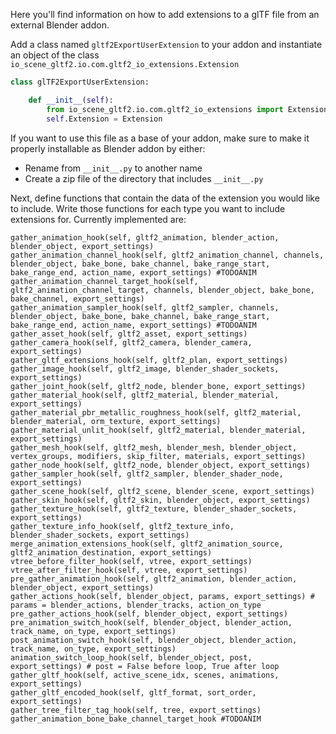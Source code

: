 Here you'll find information on how to add extensions to a glTF file from an external Blender addon.

Add a class named `gltf2ExportUserExtension` to your addon and instantiate an object of the class `io_scene_gltf2.io.com.gltf2_io_extensions.Extension`

```python
class glTF2ExportUserExtension:

    def __init__(self):
        from io_scene_gltf2.io.com.gltf2_io_extensions import Extension
        self.Extension = Extension
```

If you want to use this file as a base of your addon, make sure to make it properly installable as Blender addon by either:

- Rename from `__init__.py` to another name
- Create a zip file of the directory that includes `__init__.py`

Next, define functions that contain the data of the extension you would like to include. Write those functions for each type you want to include extensions for. Currently implemented are:

```
gather_animation_hook(self, gltf2_animation, blender_action, blender_object, export_settings)
gather_animation_channel_hook(self, gltf2_animation_channel, channels, blender_object, bake_bone, bake_channel, bake_range_start, bake_range_end, action_name, export_settings) #TODOANIM
gather_animation_channel_target_hook(self, gltf2_animation_channel_target, channels, blender_object, bake_bone, bake_channel, export_settings)
gather_animation_sampler_hook(self, gltf2_sampler, channels, blender_object, bake_bone, bake_channel, bake_range_start, bake_range_end, action_name, export_settings) #TODOANIM
gather_asset_hook(self, gltf2_asset, export_settings)
gather_camera_hook(self, gltf2_camera, blender_camera, export_settings)
gather_gltf_extensions_hook(self, gltf2_plan, export_settings)
gather_image_hook(self, gltf2_image, blender_shader_sockets, export_settings)
gather_joint_hook(self, gltf2_node, blender_bone, export_settings)
gather_material_hook(self, gltf2_material, blender_material, export_settings)
gather_material_pbr_metallic_roughness_hook(self, gltf2_material, blender_material, orm_texture, export_settings)
gather_material_unlit_hook(self, gltf2_material, blender_material, export_settings)
gather_mesh_hook(self, gltf2_mesh, blender_mesh, blender_object, vertex_groups, modifiers, skip_filter, materials, export_settings)
gather_node_hook(self, gltf2_node, blender_object, export_settings)
gather_sampler_hook(self, gltf2_sampler, blender_shader_node, export_settings)
gather_scene_hook(self, gltf2_scene, blender_scene, export_settings)
gather_skin_hook(self, gltf2_skin, blender_object, export_settings)
gather_texture_hook(self, gltf2_texture, blender_shader_sockets, export_settings)
gather_texture_info_hook(self, gltf2_texture_info, blender_shader_sockets, export_settings)
merge_animation_extensions_hook(self, gltf2_animation_source, gltf2_animation_destination, export_settings)
vtree_before_filter_hook(self, vtree, export_settings)
vtree_after_filter_hook(self, vtree, export_settings)
pre_gather_animation_hook(self, gltf2_animation, blender_action, blender_object, export_settings)
gather_actions_hook(self, blender_object, params, export_settings) # params = blender_actions, blender_tracks, action_on_type
pre_gather_actions_hook(self, blender_object, export_settings)
pre_animation_switch_hook(self, blender_object, blender_action, track_name, on_type, export_settings)
post_animation_switch_hook(self, blender_object, blender_action, track_name, on_type, export_settings)
animation_switch_loop_hook(self, blender_object, post, export_settings) # post = False before loop, True after loop
gather_gltf_hook(self, active_scene_idx, scenes, animations, export_settings)
gather_gltf_encoded_hook(self, gltf_format, sort_order, export_settings)
gather_tree_filter_tag_hook(self, tree, export_settings)
gather_animation_bone_bake_channel_target_hook #TODOANIM
```
